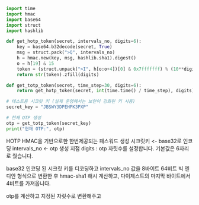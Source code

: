 ```python
import time
import hmac
import base64
import struct
import hashlib

def get_hotp_token(secret, intervals_no, digits=6):
    key = base64.b32decode(secret, True)
    msg = struct.pack(">Q", intervals_no)
    h = hmac.new(key, msg, hashlib.sha1).digest()
    o = h[19] & 15
    token = (struct.unpack(">I", h[o:o+4])[0] & 0x7fffffff) % (10**digits)
    return str(token).zfill(digits)

def get_totp_token(secret, time_step=30, digits=6):
    return get_hotp_token(secret, int(time.time() / time_step), digits)

# 테스트용 시크릿 키 (실제 운영에서는 보안이 강화된 키 사용)
secret_key = "JBSWY3DPEHPK3PXP"

# 현재 OTP 생성
otp = get_totp_token(secret_key)
print("현재 OTP:", otp)
```
HOTP HMAC을 기반으로한 한번제공되는 패스워드 생성
시크릿키 <- base32로 인코딩
intervals_no <- otp 생성 지점
digits : otp 자릿수를 설정합니다. 기본값은 6자리로 줬습니다.  

base32 인코딩 된 시크릿 키를 디코딩하고
intervals_no 값을 8바이트 64비트 빅 엔디안 형식으로 변환한 후 
hmac-sha1 해시 계산하고, 다이제스트의 마지막 바이트에서 4비트를 가져옵니다.

otp를 계산하고 지정된 자릿수로 변환해주고

